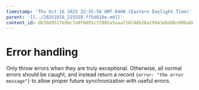 ```yaml
---
timestamp: 'Thu Oct 16 2025 22:55:58 GMT-0400 (Eastern Daylight Time)'
parent: '[[../20251016_225558.ff5d610e.md]]'
content_id: db39d9517e9bc7a9f0091cf2802a5aaa710248b26a19043ebddbc00ba067bc70
---
```


# Error handling

Only throw errors when they are truly exceptional. Otherwise, all normal errors should be caught, and instead return a record `{error: "the error message"}` to allow proper future synchronization with useful errors.
